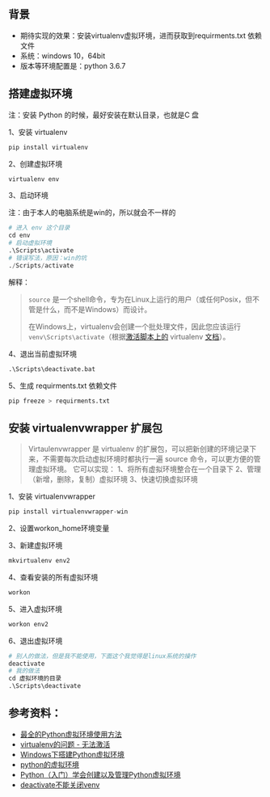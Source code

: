 ## 背景

- 期待实现的效果：安装virtualenv虚拟环境，进而获取到requirments.txt 依赖文件
- 系统：windows 10，64bit
- 版本等环境配置是：python 3.6.7

## 搭建虚拟环境

注：安装 Python 的时候，最好安装在默认目录，也就是C 盘

1、安装 virtualenv

```python
pip install virtualenv
```

2、创建虚拟环境

```python
virtualenv env
```

3、启动环境

注：由于本人的电脑系统是win的，所以就会不一样的

```python
# 进入 env 这个目录
cd env
# 启动虚拟环境
.\Scripts\activate
# 错误写法，原因：win的坑
./Scripts/activate
```

解释：

> `source` 是一个shell命令，专为在Linux上运行的用户（或任何Posix，但不管是什么，而不是Windows）而设计。
>
> 在Windows上，virtualenv会创建一个批处理文件，因此您应该运行`venv\Scripts\activate`（根据[激活脚本上的](https://virtualenv.pypa.io/en/stable/userguide/#activate-script) virtualenv [文档](https://virtualenv.pypa.io/en/stable/userguide/#activate-script)）。

4、退出当前虚拟环境

```python
.\Scripts\deactivate.bat
```

5、生成 requirments.txt 依赖文件

```python
pip freeze > requirments.txt
```

## 安装 virtualenvwrapper 扩展包

>Virtaulenvwrapper 是 virtualenv 的扩展包，可以把新创建的环境记录下来，不需要每次启动虚拟环境时都执行一遍 source 命令，可以更方便的管理虚拟环境。
>它可以实现：
>1、将所有虚拟环境整合在一个目录下
>2、管理（新增，删除，复制）虚拟环境
>3、快速切换虚拟环境

1、安装 virtualenvwrapper

```python
pip install virtualenvwrapper-win
```

2、设置workon_home环境变量

3、新建虚拟环境

```python
mkvirtualenv env2
```

4、查看安装的所有虚拟环境

```python
workon
```

5、进入虚拟环境

```python
workon env2
```

6、退出虚拟环境

```python
# 别人的做法，但是我不能使用，下面这个我觉得是linux系统的操作
deactivate
# 我的做法
cd 虚拟环境的目录
.\Scripts\deactivate
```

## 参考资料：

- [最全的Python虚拟环境使用方法](https://zhuanlan.zhihu.com/p/60647332)
- [virtualenv的问题 - 无法激活](https://xbuba.com/questions/8921188)
- [Windows下搭建Python虚拟环境](https://www.jianshu.com/p/ad2d8ee4a679)
- [python的虚拟环境](https://segmentfault.com/a/1190000015885508)
- [Python（入门）学会创建以及管理Python虚拟环境](https://zhuanlan.zhihu.com/p/45037497)
- [deactivate不能关闭venv](https://blog.csdn.net/weixin_43793888/article/details/89214096)